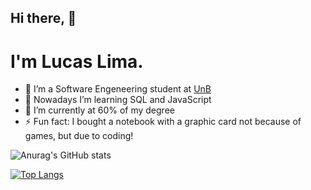 ## Hi there, 👋
# I'm Lucas Lima.
- 🤔 I’m a Software Engeneering student at [UnB]
- 🌱 Nowadays I’m learning SQL and JavaScript
- 🔭 I’m currently at 60% of my degree
- ⚡ Fun fact: I bought a notebook with a graphic card not because of games, but due to coding!

![Anurag's GitHub stats](https://github-readme-stats.vercel.app/api?username=mibasFerraz&show_icons=true&theme=maroongold)

[![Top Langs](https://github-readme-stats.vercel.app/api/top-langs/?username=mibasFerraz_icons=true&theme=maroongold)](https://github.com/mibasFerraz/github-readme-stats)

<!--
[gmail]: 
[instagram]: 
[linkedin]: 
-->
[UnB]: https://www.unb.br
<!--
**mibasFerraz/mibasFerraz** is a ✨ _special_ ✨ repository because its `README.md` (this file) appears on your GitHub profile.

Here are some ideas to get you started:

- 🔭 I’m currently working on ...
- 🌱 I’m currently learning ...
- 👯 I’m looking to collaborate on ...
- 🤔 I’m looking for help with ...
- 💬 Ask me about ...
- 📫 How to reach me: ...
- 😄 Pronouns: ...
- ⚡ Fun fact: ...
-->
